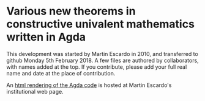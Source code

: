 # Various new theorems in constructive univalent mathematics written in Agda

This development was started by Martin Escardo in 2010, and
transferred to github Monday 5th February 2018. A few files are
authored by collaborators, with names added at the top. If you
contribute, please add your full real name and date at the place of
contribution.

An [html rendering of the Agda
code](http://www.cs.bham.ac.uk/~mhe/agda-new/index.html) is hosted at
Martin Escardo's institutional web page.
